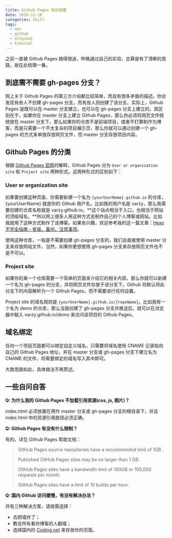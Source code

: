 ```yaml
---
title: Github Pages 知识梳理
date: 2016-12-10
categories: Skill
tags:
  - net
  - github
  - original
  - tutorial
---
```


之前一直被 Github Pages 搞得很迷，昨晚通过自己的实验，总算是有了清晰的思路，故在此梳理一番。

## 到底需不需要 gh-pages 分支？

网上关于 Github Pages 的第三方介绍都比较简单，而且有很多矛盾的描述。你会发现有些人不创建 gh-pages 分支，而有些人则创建了该分支。实际上，Github Pages 是既可以在 master 分支建立，也可以在 gh-pages 分支上建立的。其区别在于，如果你在 master 分支上建立 Github Pages，那么你必须将网页文件统统放在 master 分支下。那么如果你的仓库不是前端项目，或者不打算制作为博客，而是只需要一个不太复杂的项目展示页，那么你就可以通过创建一个 gh-pages 的方式来单独存放网页文件，而 master 分支存放项目内容。

## Github Pages 的分类

根据 [Github Pages 官网](https://pages.github.com/)的解释，Github Pages 分为 `User or organization site` 和 `Project site` 两种形式。这两种形式的区别如下：

### User or organization site

如果要创建这种页面，你需要新建一个名为 `{yourUserName}.github.io` 的仓库，{yourUserName} 就是你的 Github 用户名。比如我的用户名是 varzy，那么我需要创建的仓库名称就是 varzy.github.io。**这个站点相当于入口，也相当于网站的顶级域名，**所以网上很多人用这种方式去制作自己的个人博客或网站。比如我就用了这种方式制作了该博客。如果有兴趣，欢迎参考我的这一篇文章：[Hexo 不完全指南 - 安装、备份、注意事项](http://varzy.me/2-Skill/HexoGuide/)。

使用这种仓库，一般是不需要创建 gh-pages 分支的，我们会直接使用 master 分支来存放网站文件。当然，如果你更想使用 gh-pages 分支来存放网页文件也不是不可以。

### Project site

如果你的某一个仓库需要一个简单的页面来介绍它的相关内容，那么你就可以新建一个名为 gh-pages 的分支，并将网页文件存放于该分支下。Github 将默认将此分支下的内容解析为一个 Github Pages，而不需要进行任何设置。

Project site 的域名规则是 `{yourUserName}.github.io/{repoName}`。比如我有一个名为 demo 的仓库，那么当我创建了 gh-pages 分支并推送后，就可以在浏览器中敲入 varzy.github.io/demo 来访问该项目的 Github Pages。

## 域名绑定

任何一个项目页面都可以绑定自定义域名，只需要将域名使用 CNAME 记录指向自己的 Github Pages 地址，并在 master 分支或 gh-pages 分支下建立名为 CNAME 的文件，将需要绑定的域名写入其中即可。

大致思路如此，具体做法不再赘述。

## 一些自问自答

**Q: 为什么我的 Github Pages 不加载引用资源(css, js, 图片)？**

index.html 必须放置在用作 master 分支或 gh-pages 分支的根目录下，并且 index.html 中的资源引用路径必须正确。

**Q: Github Pages 有没有什么限制？**

有的。详见 Github Pages 帮助文档：

> GitHub Pages source repositories have a recommended limit of 1GB .
> 
> Published GitHub Pages sites may be no larger than 1 GB.
> 
> GitHub Pages sites have a bandwidth limit of 100GB or 100,000 requests per month.
> 
> GitHub Pages sites have a limit of 10 builds per hour.

**Q: 国内 Github 访问缓慢，有没有解决办法？**

共有三种解决方案，请按需选择：
- 去把墙炸了；
- 教会所有看你博客的人翻墙；
- 选择国内的 [Coding.net](https://coding.net/) 来存放你的页面。
